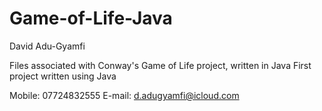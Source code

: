 # Game-of-Life-Java

David Adu-Gyamfi

Files associated with Conway's Game of Life project, written in Java
First project written using Java

Mobile: 07724832555
E-mail: d.adugyamfi@icloud.com
